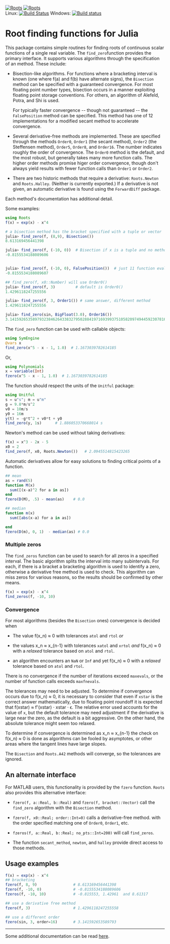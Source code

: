 [![Roots](http://pkg.julialang.org/badges/Roots_0.6.svg)](http://pkg.julialang.org/?pkg=Roots&ver=0.6)
[![Roots](http://pkg.julialang.org/badges/Roots_0.7.svg)](http://pkg.julialang.org/?pkg=Roots&ver=0.7)  
Linux: [![Build Status](https://travis-ci.org/JuliaMath/Roots.jl.svg?branch=master)](https://travis-ci.org/JuliaMath/Roots.jl)
Windows: [![Build status](https://ci.appveyor.com/api/projects/status/goteuptn5kypafyl?svg=true)](https://ci.appveyor.com/project/jverzani/roots-jl)

# Root finding functions for Julia


This package contains simple routines for finding roots of continuous
scalar functions of a single real variable. The `find_zero`function provides the
primary interface. It supports various algorithms through the
specification of an method. These include:

* Bisection-like algorithms. For functions where a bracketing interval
is known (one where f(a) and f(b) have alternate signs), the
  `Bisection` method can be specified with a guaranteed
  convergence. For most floating point number types, bisection occurs
  in a manner exploiting floating point storage conventions. For
  others, an algorithm of Alefeld, Potra, and Shi is used.

  For typically faster convergence -- though not guaranteed -- the
  `FalsePosition` method can be specified. This method has one of 12
  implementations for a modified secant method to
  accelerate convergence.

* Several derivative-free methods are implemented. These are specified
  through the methods `Order0`, `Order1` (the secant method), `Order2`
  (the Steffensen method), `Order5`, `Order8`, and `Order16`. The
  number indicates roughly the order of convergence. The `Order0`
  method is the default, and the most robust, but generally takes many more
  function calls. The higher order methods promise higer order
  convergence, though don't always yield results with fewer function
  calls than `Order1` or `Order2`.

* There are two historic methods that require a derivative:
  `Roots.Newton` and `Roots.Halley`. (Neither is currently exported.)
  If a derivative is not given, an automatic derivative is found using
  the `ForwardDiff` package.

Each method's documentation has additional detail.

Some examples: 


```julia
using Roots
f(x) = exp(x) - x^4

# a bisection method has the bracket specified with a tuple or vector
julia> find_zero(f, (8,9), Bisection())
8.613169456441398

julia> find_zero(f, (-10, 0))  # Bisection if x is a tuple and no method
-0.8155534188089606


julia> find_zero(f, (-10, 0), FalsePosition())  # just 11 function evaluations
-0.8155534188089607

## find_zero(f, x0::Number) will use Order0()
julia> find_zero(f, 3)         # default is Order0()
1.4296118247255556

julia> find_zero(f, 3, Order1()) # same answer, different method
1.4296118247255556

julia> find_zero(sin, BigFloat(3.0), Order16())
3.141592653589793238462643383279502884197169399375105820974944592307816406286198
```


The `find_zero` function can be used with callable objects:

```julia
using SymEngine
@vars x
find_zero(x^5 - x - 1, 1.0)  # 1.1673039782614185
```

Or,

```julia
using Polynomials
x = variable(Int)
fzero(x^5 - x - 1, 1.0)  # 1.1673039782614185
```

The function should respect the units of the `Unitful` package:

```julia
using Unitful
s = u"s"; m = u"m"
g = 9.8*m/s^2
v0 = 10m/s
y0 = 16m
y(t) = -g*t^2 + v0*t + y0
find_zero(y, 1s)      # 1.886053370668014 s
```

Newton's method can be used without taking derivatives:

```julia
f(x) = x^3 - 2x - 5
x0 = 2
find_zero(f, x0, Roots.Newton())   # 2.0945514815423265
```

Automatic derivatives allow for easy solutions to finding critical
points of a function.

```julia
## mean
as = rand(5)
function M(x) 
  sum([(x-a)^2 for a in as])
end
fzero(D(M), .5) - mean(as)	  # 0.0

## median
function m(x) 
  sum([abs(x-a) for a in as])

end
fzero(D(m), 0, 1)  - median(as)	# 0.0
```

### Multiple zeros

The `find_zeros` function can be used to search for all zeros in a
specified interval. The basic algorithm splits the interval into many
subintervals. For each, if there is a bracket a bracketing algorithm
is used to identify a zero, otherwise a derivative free method is used
to check. This algorithm can miss zeros for various reasons, so the
results should be confirmed by other means.

```julia
f(x) = exp(x) - x^4
find_zeros(f, -10, 10)
```


### Convergence

For most algorithms (besides the `Bisection` ones) convergence is decided when

* The value f(x_n) ≈ 0 with tolerances `atol` and `rtol` *or*

* the values x_n ≈ x_{n-1} with tolerances `xatol` and `xrtol` *and*
f(x_n) ≈ 0 with a *relaxed* tolerance based on `atol` and `rtol`.

* an algorithm encounters an `NaN` or `Inf` and yet f(x_n) ≈ 0 with a *relaxed* tolerance based on `atol` and `rtol`.

There is no convergence if the number of iterations exceed `maxevals`,
or the number of function calls exceeds `maxfnevals`.

The tolerances may need to be adjusted. To determine if convergence
occurs due to f(x_n) ≈ 0, it is necessary to consider that even if
`xstar` is the correct answer mathematically, due to floating point
roundoff it is expected that f(xstar) ≈ f'(xstar) ⋅ xstar ⋅ ϵ. The
relative error used accounts for the value of `x`, but the default
tolerance may need adjustment if the derivative is large near the
zero, as the default is a bit aggressive. On the other hand, the
absolute tolerance might seem too relaxed. 

To determine if convergence is determined as x_n ≈ x_{n-1} the check
on f(x_n) ≈ 0 is done as algorithms can be fooled by asymptotes, or
other areas where the tangent lines have large slopes.

The `Bisection` and `Roots.A42` methods will converge, so the tolerances are ignored.

## An alternate interface

For MATLAB users, this functionality is provided by the `fzero`
function. `Roots` also provides this alternative interface:


* `fzero(f, a::Real, b::Real)` and `fzero(f,
  bracket::Vector)` call the `find_zero` algorithm with the
  `Bisection` method.
  
* `fzero(f, x0::Real; order::Int=0)` calls a
  derivative-free method. with the order specified matching one of
  `Order0`, `Order1`, etc.
  
* `fzeros(f, a::Real, b::Real; no_pts::Int=200)` will call `find_zeros`.

* The function `secant_method`, `newton`, and `halley` provide direct
  access to those methods.


## Usage examples

```julia
f(x) = exp(x) - x^4
## bracketing
fzero(f, 8, 9)		          # 8.613169456441398
fzero(f, -10, 0)		      # -0.8155534188089606
fzeros(f, -10, 10)            # -0.815553, 1.42961  and 8.61317 

## use a derivative free method
fzero(f, 3)			          # 1.4296118247255558

## use a different order
fzero(sin, 3, order=16)		  # 3.141592653589793
```





----

Some additional documentation can be read [here](http://nbviewer.ipython.org/url/github.com/JuliaLang/Roots.jl/blob/master/doc/roots.ipynb?create=1).
